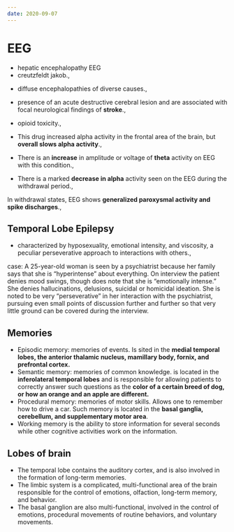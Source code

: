 ```yaml
---
date: 2020-09-07
---
```


# EEG

<!-- Triphasic waves EEG -->

- hepatic encephalopathy EEG
- creutzfeldt jakob.,

<!-- diffuse slowing of background -->

- diffuse encephalopathies of diverse causes.,

<!-- Periodic lateralizing epileptiform discharges -->

- presence of an acute destructive cerebral lesion and are associated with focal neurological findings of **stroke**.,

<!-- decreased alpha activity and increased voltage of theta and delta waves -->

- opioid toxicity.,

<!-- marijuana intoxication ekg -->

- This drug increased alpha activity in the frontal area of the brain, but **overall slows alpha activity**.,

<!--  caffeine withdrawal -->

- There is an **increase** in amplitude or voltage of **theta** activity on EEG with this condition.,

<!--  nicotine withdrawal -->

- There is a marked **decrease in alpha** activity seen on the EEG during the withdrawal period.,

<!-- barbiturate withdrawal -->

In withdrawal states, EEG shows **generalized paroxysmal activity and spike discharges**.,

## Temporal Lobe Epilepsy

<!-- temporal lobe epilepsy symptoms -->

- characterized by hyposexuality, emotional intensity, and viscosity, a peculiar perseverative approach to interactions with others.,

case:  A 25-year-old woman is seen by a psychiatrist because her family says that she is “hyperintense” about everything. On interview the patient denies mood swings, though does note that she is “emotionally intense.” She denies hallucinations, delusions, suicidal or homicidal ideation. She is noted to be very “perseverative” in her interaction with the psychiatrist, pursuing even small points of discussion further and further so that very little ground can be covered during the interview.

## Memories

<!-- different types of memories and locations in brain.. -->

- Episodic memory: memories of events. Is sited in the **medial temporal lobes, the anterior thalamic nucleus, mamillary body, fornix, and prefrontal cortex.**
- Semantic memory: memories of common knowledge. is located in the **inferolateral temporal lobes** and is responsible for allowing patients to correctly answer such questions as the **color of a certain breed of dog, or how an orange and an apple are different.**
- Procedural memory: memories of motor skills. Allows one to remember how to drive a car. Such memory is located in the **basal ganglia, cerebellum, and supplementary motor area**.
- Working memory is the ability to store information for several seconds while other cognitive activities work on the information.

## Lobes of brain

<!-- lobes of brian function.. -->

- The temporal lobe contains the auditory cortex, and is also involved in the formation of long-term memories.
- The limbic system is a complicated, multi-functional area of the brain responsible for the control of emotions, olfaction, long-term memory, and behavior.
- The basal ganglion are also multi-functional, involved in the control of emotions, procedural movements of routine behaviors, and voluntary movements.
